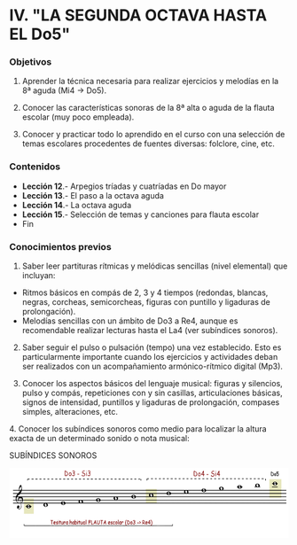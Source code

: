 
# IV. "LA SEGUNDA OCTAVA HASTA EL Do5"

### Objetivos
1. Aprender la técnica necesaria para realizar ejercicios y melodías en la 8ª aguda (Mi4 -> Do5).

2. Conocer las características sonoras de la 8ª alta o aguda de la flauta escolar (muy poco empleada).

3. Conocer y practicar todo lo aprendido en el curso con una selección de temas escolares procedentes de fuentes diversas: folclore, cine, etc.

### Contenidos
- **Lección 12**.- Arpegios tríadas y cuatríadas en Do mayor
- **Lección 13**.- El paso a la octava aguda
- **Lección 14**.- La octava aguda
- **Lección 15**.- Selección de temas y canciones para flauta escolar
- Fin


### Conocimientos previos
1. Saber leer partituras rítmicas y melódicas sencillas (nivel elemental) que incluyan:

- Ritmos básicos en compás de 2, 3 y 4 tiempos (redondas, blancas, negras, corcheas, semicorcheas, figuras con puntillo y ligaduras de prolongación).
- Melodías sencillas con un ámbito de Do3 a Re4, aunque es recomendable realizar lecturas hasta el La4 (ver subíndices sonoros).

2. Saber seguir el pulso o pulsación (tempo) una vez establecido. Esto es particularmente importante cuando los ejercicios y actividades deban ser realizados con un acompañamiento armónico-rítmico digital (Mp3).

3. Conocer los aspectos básicos del lenguaje musical: figuras y silencios, pulso y compás, repeticiones con y sin casillas, articulaciones básicas, signos de intensidad, puntillos y ligaduras de prolongación, compases simples, alteraciones, etc.

4. Conocer los subíndices sonoros como medio para localizar la altura exacta de un determinado sonido o nota musical:

SUBÍNDICES SONOROS

<img src="img/Subindices_sonoros.gif" alt="Subíndices sonoros" title="Subíndices sonoros" height="127" />

